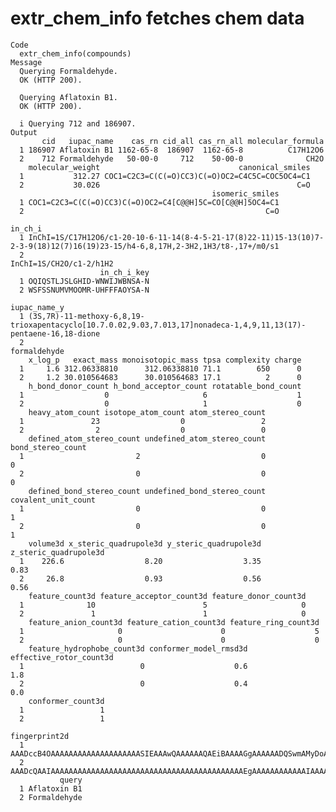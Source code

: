 # extr_chem_info fetches chem data

    Code
      extr_chem_info(compounds)
    Message
      Querying Formaldehyde. 
      OK (HTTP 200).
      
      Querying Aflatoxin B1. 
      OK (HTTP 200).
      
      i Querying 712 and 186907.
    Output
           cid   iupac_name    cas_rn cid_all cas_rn_all molecular_formula
      1 186907 Aflatoxin B1 1162-65-8  186907  1162-65-8          C17H12O6
      2    712 Formaldehyde   50-00-0     712    50-00-0              CH2O
        molecular_weight                               canonical_smiles
      1           312.27 COC1=C2C3=C(C(=O)CC3)C(=O)OC2=C4C5C=COC5OC4=C1
      2           30.026                                            C=O
                                                 isomeric_smiles
      1 COC1=C2C3=C(C(=O)CC3)C(=O)OC2=C4[C@@H]5C=CO[C@@H]5OC4=C1
      2                                                      C=O
                                                                                                                               in_ch_i
      1 InChI=1S/C17H12O6/c1-20-10-6-11-14(8-4-5-21-17(8)22-11)15-13(10)7-2-3-9(18)12(7)16(19)23-15/h4-6,8,17H,2-3H2,1H3/t8-,17+/m0/s1
      2                                                                                                        InChI=1S/CH2O/c1-2/h1H2
                        in_ch_i_key
      1 OQIQSTLJSLGHID-WNWIJWBNSA-N
      2 WSFSSNUMVMOOMR-UHFFFAOYSA-N
                                                                                                            iupac_name_y
      1 (3S,7R)-11-methoxy-6,8,19-trioxapentacyclo[10.7.0.02,9.03,7.013,17]nonadeca-1,4,9,11,13(17)-pentaene-16,18-dione
      2                                                                                                     formaldehyde
        x_log_p   exact_mass monoisotopic_mass tpsa complexity charge
      1     1.6 312.06338810      312.06338810 71.1        650      0
      2     1.2 30.010564683      30.010564683 17.1          2      0
        h_bond_donor_count h_bond_acceptor_count rotatable_bond_count
      1                  0                     6                    1
      2                  0                     1                    0
        heavy_atom_count isotope_atom_count atom_stereo_count
      1               23                  0                 2
      2                2                  0                 0
        defined_atom_stereo_count undefined_atom_stereo_count bond_stereo_count
      1                         2                           0                 0
      2                         0                           0                 0
        defined_bond_stereo_count undefined_bond_stereo_count covalent_unit_count
      1                         0                           0                   1
      2                         0                           0                   1
        volume3d x_steric_quadrupole3d y_steric_quadrupole3d z_steric_quadrupole3d
      1    226.6                  8.20                  3.35                  0.83
      2     26.8                  0.93                  0.56                  0.56
        feature_count3d feature_acceptor_count3d feature_donor_count3d
      1              10                        5                     0
      2               1                        1                     0
        feature_anion_count3d feature_cation_count3d feature_ring_count3d
      1                     0                      0                    5
      2                     0                      0                    0
        feature_hydrophobe_count3d conformer_model_rmsd3d effective_rotor_count3d
      1                          0                    0.6                     1.8
      2                          0                    0.4                     0.0
        conformer_count3d
      1                 1
      2                 1
                                                                                                                                                       fingerprint2d
      1 AAADccB4OAAAAAAAAAAAAAAAAAAAASIEAAAwQAAAAAAQAEiBAAAAGgAAAAAADQSwmAMyDoAABACIAqDSCAACCAAgIAAIiAEGCMgcJzaMMRqiOiCl4BUMqQfI6PyOoAACCAAIAABAAAQQABAAAAAAAAAAAA==
      2 AAADcQAAIAAAAAAAAAAAAAAAAAAAAAAAAAAAAAAAAAAAAAAAAAAAEgAAAAAAAAAAAAIAAAAAAAAIAAAAgAAAAAAAAAAAAAAAAAAAAAAAAAAAAAAAAAAAAAAAAAAAAAAAAAAAAAAAAAAAAAAAAAAAAAAAAA==
               query
      1 Aflatoxin B1
      2 Formaldehyde

